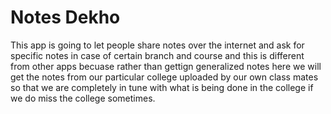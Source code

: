 # Notes Dekho

This app is going to let people share notes over the internet and ask for specific notes in case of certain branch and course and this is different from other apps becuase rather than gettign generalized notes here we will get the notes from our particular college uploaded by our own class mates so that we are completely in tune with what is being done in the college if we do miss the college sometimes.
